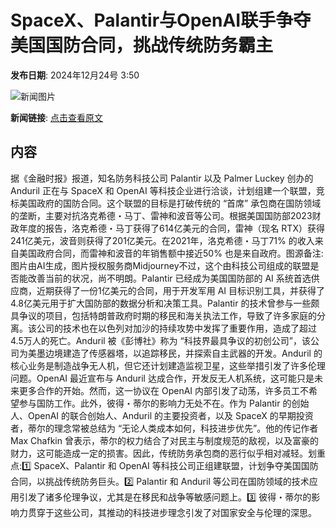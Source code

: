 # SpaceX、Palantir与OpenAI联手争夺美国国防合同，挑战传统防务霸主

**发布日期**: 2024年12月24号 3:50

![新闻图片](https://pic.chinaz.com/picmap/202304121114025799_19.jpg)

**新闻链接**: [点击查看原文](https://www.aibase.com/zh/news/14213)

## 内容

据《金融时报》报道，知名防务科技公司 Palantir 以及 Palmer Luckey 创办的 Anduril 正在与 SpaceX 和 OpenAI 等科技企业进行洽谈，计划组建一个联盟，竞标美国政府的国防合同。这个联盟的目标是打破传统的 “首席” 承包商在国防领域的垄断，主要对抗洛克希德・马丁、雷神和波音等公司。根据美国国防部2023财政年度的报告，洛克希德・马丁获得了614亿美元的合同，雷神（现名 RTX）获得241亿美元，波音则获得了201亿美元。在2021年，洛克希德・马丁71% 的收入来自美国政府合同，而雷神和波音的年销售额中接近50% 也是来自政府。图源备注:图片由AI生成，图片授权服务商Midjourney不过，这个由科技公司组成的联盟是否能改善当前的状况，尚不明朗。Palantir 已经成为美国国防部的 AI 系统首选供应商，近期获得了一份1亿美元的合同，用于开发军用 AI 目标识别工具，并获得了4.8亿美元用于扩大国防部的数据分析和决策工具。Palantir 的技术曾参与一些颇具争议的项目，包括特朗普政府时期的移民和海关执法工作，导致了许多家庭的分离。该公司的技术也在以色列对加沙的持续攻势中发挥了重要作用，造成了超过4.5万人的死亡。Anduril 被《彭博社》称为 “科技界最具争议的初创公司”，该公司为美墨边境建造了传感器塔，以追踪移民，并探索自主武器的开发。Anduril 的核心业务是制造战争无人机，但它还计划建造监视卫星，这些举措引发了许多伦理问题。OpenAI 最近宣布与 Anduril 达成合作，开发反无人机系统，这可能只是未来更多合作的开始。然而，这一协议在 OpenAI 内部引发了动荡，许多员工不希望参与国防工作。此外，彼得・蒂尔的影响力无处不在。作为 Palantir 的创始人、OpenAI 的联合创始人、Anduril 的主要投资者，以及 SpaceX 的早期投资者，蒂尔的理念常被总结为 “无论人类成本如何，科技进步优先”。他的传记作者 Max Chafkin 曾表示，蒂尔的权力结合了对民主与制度规范的敌视，以及富豪的财力，这可能造成一定的损害。因此，传统防务承包商的恶行似乎相对减轻。划重点:1️⃣ SpaceX、Palantir 和 OpenAI 等科技公司正组建联盟，计划争夺美国国防合同，以挑战传统防务巨头。2️⃣ Palantir 和 Anduril 等公司在国防领域的技术应用引发了诸多伦理争议，尤其是在移民和战争等敏感问题上。3️⃣ 彼得・蒂尔的影响力贯穿于这些公司，其推动的科技进步理念引发了对国家安全与伦理的深思。
